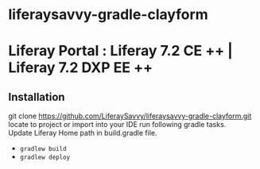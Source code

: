 # liferaysavvy-gradle-clayform
# Liferay Portal : Liferay 7.2 CE ++ | Liferay 7.2 DXP EE ++
## Installation
git clone https://github.com/LiferaySavvy/liferaysavvy-gradle-clayform.git    
locate to project or import into your IDE run following gradle tasks.  
Update Liferay Home path in build.gradle file.
* `gradlew build`
* `gradlew deploy`
